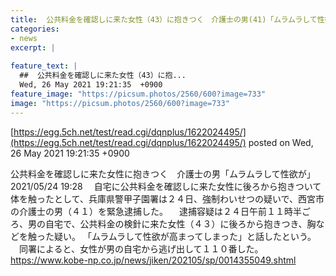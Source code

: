 ```yaml
---
title:  公共料金を確認しに来た女性（43）に抱きつく　介護士の男(41)「ムラムラして性欲が高まってしまった」  
categories:
- news
excerpt: |
  
feature_text: |
  ##  公共料金を確認しに来た女性（43）に抱...
  Wed, 26 May 2021 19:21:35  +0900
feature_image: "https://picsum.photos/2560/600?image=733"
image: "https://picsum.photos/2560/600?image=733"
---
```


[https://egg.5ch.net/test/read.cgi/dqnplus/1622024495/](https://egg.5ch.net/test/read.cgi/dqnplus/1622024495/)
posted on Wed, 26 May 2021 19:21:35  +0900

<!--more-->

公共料金を確認しに来た女性に抱きつく　介護士の男「ムラムラして性欲が」 2021/05/24 19:28 　自宅に公共料金を確認しに来た女性に後ろから抱きついて体を触ったとして、兵庫県警甲子園署は２４日、強制わいせつの疑いで、西宮市の介護士の男（４１）を緊急逮捕した。 　逮捕容疑は２４日午前１１時半ごろ、男の自宅で、公共料金の検針に来た女性（４３）に後ろから抱きつき、胸などを触った疑い。 「ムラムラして性欲が高まってしまった」と話したという。 　同署によると、女性が男の自宅から逃げ出して１１０番した。 https://www.kobe-np.co.jp/news/jiken/202105/sp/0014355049.shtml

